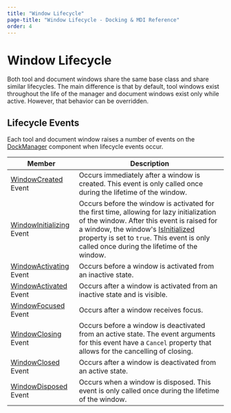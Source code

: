 ```yaml
---
title: "Window Lifecycle"
page-title: "Window Lifecycle - Docking & MDI Reference"
order: 4
---
```

# Window Lifecycle

Both tool and document windows share the same base class and share similar lifecycles.  The main difference is that by default, tool windows exist throughout the life of the manager and document windows exist only while active.  However, that behavior can be overridden.

## Lifecycle Events

Each tool and document window raises a number of events on the [DockManager](xref:@ActiproUIRoot.Controls.Docking.DockManager) component when lifecycle events occur.

| Member | Description |
|-----|-----|
| [WindowCreated](xref:@ActiproUIRoot.Controls.Docking.DockManager.WindowCreated) Event | Occurs immediately after a window is created.  This event is only called once during the lifetime of the window. |
| [WindowInitializing](xref:@ActiproUIRoot.Controls.Docking.DockManager.WindowInitializing) Event | Occurs before the window is activated for the first time, allowing for lazy initialization of the window.  After this event is raised for a window, the window's [IsInitialized](xref:@ActiproUIRoot.Controls.Docking.TabbedMdiWindow.IsInitialized) property is set to `true`.  This event is only called once during the lifetime of the window. |
| [WindowActivating](xref:@ActiproUIRoot.Controls.Docking.DockManager.WindowActivating) Event | Occurs before a window is activated from an inactive state. |
| [WindowActivated](xref:@ActiproUIRoot.Controls.Docking.DockManager.WindowActivated) Event | Occurs after a window is activated from an inactive state and is visible. |
| [WindowFocused](xref:@ActiproUIRoot.Controls.Docking.DockManager.WindowFocused) Event | Occurs after a window receives focus. |
| [WindowClosing](xref:@ActiproUIRoot.Controls.Docking.DockManager.WindowClosing) Event | Occurs before a window is deactivated from an active state.  The event arguments for this event have a `Cancel` property that allows for the cancelling of closing. |
| [WindowClosed](xref:@ActiproUIRoot.Controls.Docking.DockManager.WindowClosed) Event | Occurs after a window is deactivated from an active state. |
| [WindowDisposed](xref:@ActiproUIRoot.Controls.Docking.DockManager.WindowDisposed) Event | Occurs when a window is disposed.  This event is only called once during the lifetime of the window. |
